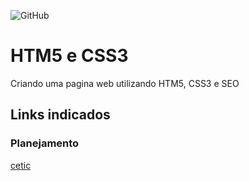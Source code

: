 ![GitHub](https://img.shields.io/github/license/DouglasESilva/html5css3)


# HTM5 e CSS3
Criando uma pagina web utilizando HTM5, CSS3 e SEO

## Links indicados
### Planejamento
[cetic](https://www.cetic.br/)
